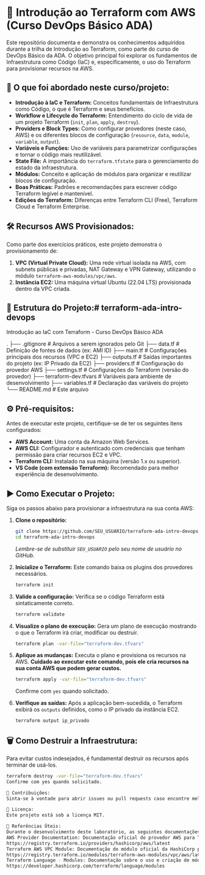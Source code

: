 # 🚀 Introdução ao Terraform com AWS (Curso DevOps Básico ADA)

Este repositório documenta e demonstra os conhecimentos adquiridos durante a trilha de Introdução ao Terraform, como parte do curso de DevOps Básico da ADA. O objetivo principal foi explorar os fundamentos de Infraestrutura como Código (IaC) e, especificamente, o uso do Terraform para provisionar recursos na AWS.

## 🌟 O que foi abordado neste curso/projeto:

*   **Introdução à IaC e Terraform:** Conceitos fundamentais de Infraestrutura como Código, o que é Terraform e seus benefícios.
*   **Workflow e Lifecycle do Terraform:** Entendimento do ciclo de vida de um projeto Terraform (`init`, `plan`, `apply`, `destroy`).
*   **Providers e Block Types:** Como configurar provedores (neste caso, AWS) e os diferentes blocos de configuração (`resource`, `data`, `module`, `variable`, `output`).
*   **Variáveis e Funções:** Uso de variáveis para parametrizar configurações e tornar o código mais reutilizável.
*   **State File:** A importância do `terraform.tfstate` para o gerenciamento do estado da infraestrutura.
*   **Módulos:** Conceito e aplicação de módulos para organizar e reutilizar blocos de configuração.
*   **Boas Práticas:** Padrões e recomendações para escrever código Terraform legível e mantenível.
*   **Edições do Terraform:** Diferenças entre Terraform CLI (Free), Terraform Cloud e Terraform Enterprise.

## 🛠️ Recursos AWS Provisionados:

Como parte dos exercícios práticos, este projeto demonstra o provisionamento de:

1.  **VPC (Virtual Private Cloud):** Uma rede virtual isolada na AWS, com subnets públicas e privadas, NAT Gateway e VPN Gateway, utilizando o módulo `terraform-aws-modules/vpc/aws`.
2.  **Instância EC2:** Uma máquina virtual Ubuntu (22.04 LTS) provisionada dentro da VPC criada.

## 📁 Estrutura do Projeto:# terraform-ada-intro-devops
Introdução ao IaC com Terraform - Curso DevOps Básico ADA

.
├── .gitignore # Arquivos a serem ignorados pelo Git
├── data.tf # Definição de fontes de dados (ex: AMI ID)
├── main.tf # Configurações principais dos recursos (VPC e EC2)
├── outputs.tf # Saídas importantes do projeto (ex: IP Privado da EC2)
├── providers.tf # Configuração do provedor AWS
├── settings.tf # Configurações do Terraform (versão do provedor)
├── terraform-dev.tfvars # Variáveis para ambiente de desenvolvimento
├── variables.tf # Declaração das variáveis do projeto
└── README.md # Este arquivo


## ⚙️ Pré-requisitos:

Antes de executar este projeto, certifique-se de ter os seguintes itens configurados:

*   **AWS Account:** Uma conta da Amazon Web Services.
*   **AWS CLI:** Configurador e autenticado com credenciais que tenham permissão para criar recursos EC2 e VPC.
*   **Terraform CLI:** Instalado na sua máquina (versão 1.x ou superior).
*   **VS Code (com extensão Terraform):** Recomendado para melhor experiência de desenvolvimento.

## ▶️ Como Executar o Projeto:

Siga os passos abaixo para provisionar a infraestrutura na sua conta AWS:

1.  **Clone o repositório:**
    ```bash
    git clone https://github.com/SEU_USUARIO/terraform-ada-intro-devops.git
    cd terraform-ada-intro-devops
    ```
    *Lembre-se de substituir `SEU_USUARIO` pelo seu nome de usuário no GitHub.*

2.  **Inicialize o Terraform:**
    Este comando baixa os plugins dos provedores necessários.
    ```bash
    terraform init
    ```

3.  **Valide a configuração:**
    Verifica se o código Terraform está sintaticamente correto.
    ```bash
    terraform validate
    ```

4.  **Visualize o plano de execução:**
    Gera um plano de execução mostrando o que o Terraform irá criar, modificar ou destruir.
    ```bash
    terraform plan -var-file="terraform-dev.tfvars"
    ```

5.  **Aplique as mudanças:**
    Executa o plano e provisiona os recursos na AWS. **Cuidado ao executar este comando, pois ele cria recursos na sua conta AWS que podem gerar custos.**
    ```bash
    terraform apply -var-file="terraform-dev.tfvars"
    ```
    Confirme com `yes` quando solicitado.

6.  **Verifique as saídas:**
    Após a aplicação bem-sucedida, o Terraform exibirá os `outputs` definidos, como o IP privado da instância EC2.
    ```bash
    terraform output ip_privado
    ```

## 🗑️ Como Destruir a Infraestrutura:

Para evitar custos indesejados, é fundamental destruir os recursos após terminar de usá-los.

```bash
terraform destroy -var-file="terraform-dev.tfvars"
Confirme com yes quando solicitado.

🤝 Contribuições:
Sinta-se à vontade para abrir issues ou pull requests caso encontre melhorias ou queira adicionar mais exemplos.

📄 Licença:
Este projeto está sob a licença MIT.

🔗 Referências Úteis:
Durante o desenvolvimento deste laboratório, as seguintes documentações foram consultadas e são recursos valiosos para aprofundar o conhecimento em Terraform e AWS:
AWS Provider Documentation: Documentação oficial do provedor AWS para Terraform, detalhando todos os recursos e datasources disponíveis.
https://registry.terraform.io/providers/hashicorp/aws/latest
Terraform AWS VPC Module: Documentação do módulo oficial da HashiCorp para provisionamento de VPCs na AWS, utilizado neste projeto.
https://registry.terraform.io/modules/terraform-aws-modules/vpc/aws/latest
Terraform Language - Modules: Documentação sobre o uso e criação de módulos na linguagem Terraform, um conceito fundamental para projetos escaláveis.
https://developer.hashicorp.com/terraform/language/modules

